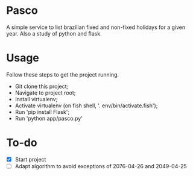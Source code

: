 # Pasco
A simple service to list brazilian fixed and non-fixed holidays for a given year. Also a study of python and flask.

# Usage
Follow these steps to get the project running.
- Git clone this project;
- Navigate to project root;
- Install virtualenv;
- Activate virtualenv (on fish shell, '. env/bin/activate.fish');
- Run 'pip install Flask';
- Run 'python app/pasco.py'

# To-do
- [x] Start project
- [ ] Adapt algorithm to avoid exceptions of 2076-04-26 and 2049-04-25
